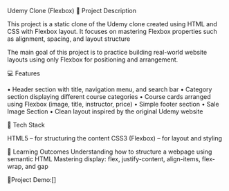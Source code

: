 Udemy Clone (Flexbox)
🧠 Project Description

This project is a static clone of the Udemy clone created using HTML and CSS with Flexbox layout.
It focuses on mastering Flexbox properties such as alignment, spacing, and layout structure 

The main goal of this project is to practice building real-world website layouts using only Flexbox for positioning and arrangement.

💻 Features

• Header section with title, navigation menu, and search bar
• Category section displaying different course categories
• Course cards arranged using Flexbox (image, title, instructor, price)
• Simple footer section 
• Sale Image Section
• Clean layout inspired by the original Udemy website

🧰 Tech Stack

HTML5 – for structuring the content
CSS3 (Flexbox) – for layout and styling

🎯 Learning Outcomes
Understanding how to structure a webpage using semantic HTML
Mastering display: flex, justify-content, align-items, flex-wrap, and gap

🔗Project Demo:[]
